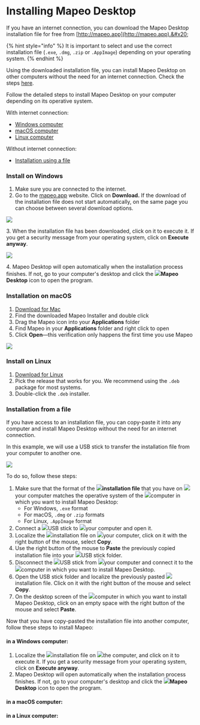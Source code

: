 # Installing Mapeo Desktop

If you have an internet connection, you can download the Mapeo Desktop installation file for free from [http://mapeo.app](http://mapeo.app).&#x20;

{% hint style="info" %}
It is important to select and use the correct installation file (`.exe`, `.dmg`, `.zip` or `.AppImage`) depending on your operating system.
{% endhint %}

Using the downloaded installation file, you can install Mapeo Desktop on other computers without the need for an internet connection. Check the steps [here](installing-mapeo-desktop.md#undefined).

Follow the detailed steps to install Mapeo Desktop on your computer depending on its operative system.

With internet connection:

* [Windows computer](installing-mapeo-desktop.md#installation-steps-for-a-windows-computer)
* [macOS computer](installing-mapeo-desktop.md#installation-steps-for-a-macos-computer)
* [Linux computer](installing-mapeo-desktop.md#install-on-linux)

Without internet connection:

* [Installation using a file](installing-mapeo-desktop.md#undefined)

### Install on Windows&#x20;

1. Make sure you are connected to the internet.
2. Go to the [mapeo.app](https://www.digital-democracy.org/mapeo/) website. Click on **Download.** If the download of the installation file does not start automatically, on the same page you can choose between several download options.

![](https://lh3.googleusercontent.com/E\_z0p4l7yCsYHL4JCBHYKPTwexwyuZmUeCocPedWk4kAiP-fA5dHCBpNmQA6oMBuUd34X3-w8MbF\_Za6rUehwNBb3z-Stkr6FnXExz2YPkSW61MNpeME7Nt6xZdlPA)

3\.  When the installation file has been downloaded, click on it to execute it. If you get a security message from your operating system, click on **Execute anyway**.

![](https://lh3.googleusercontent.com/Tsq5jLMWd1wSHKbDzVT\_WFc-bUSBtbn3gj-6ta8YqJzQzXqoHDQ5Jw6ehXNz\_1ZopSYMZMN0O5ZZ6L4gM5Vuva08ZwHe1mzo0zPZCyK5r10qXb26CtMb1Twbf-l2CA)

4\.  Mapeo Desktop will open automatically when the installation process finishes. If not, go to your computer's desktop and click the ![](<../../.gitbook/assets/Mapeo Desktop>)**Mapeo Desktop** icon to open the program.

### Installation on macOS&#x20;

1. ​[Download for Mac](https://www.digital-democracy.org/mapeo/latest/mac)​
2. Find the downloaded Mapeo Installer and double click
3. Drag the Mapeo icon into your **Applications** folder
4. Find Mapeo in your **Applications** folder and right click to open
5. Click **Open**—this verification only happens the first time you use Mapeo

![](https://gblobscdn.gitbook.com/assets%2F-M-REE35cjP3yjPUt766%2F-M-RIliCEDWBeSE7PC57%2F-M-RJ-kxYLaIQeYd3\_yS%2Finstructions.png?alt=media\&token=61840a96-8787-45c8-a1a1-009f83f82a12)

### Install on Linux&#x20;

1. ​[Download for Linux](https://www.github.com/digidem/mapeo-desktop/releases)​
2. Pick the release that works for you. We recommend using the `.deb` package for most systems.
3. Double-click the `.deb` installer.

### Installation from a file

If you have access to an installation file, you can copy-paste it into any computer and install Mapeo Desktop without the need for an internet connection.&#x20;

In this example, we will use a USB stick to transfer the installation file from your computer to another one.&#x20;

![](<../../.gitbook/assets/image (6).png>)

To do so, follow these steps:

1. Make sure that the format of the ![](<../../.gitbook/assets/file icon>)**installation file** that you have on ![](<../../.gitbook/assets/laptop icon>)your computer matches the operative system of the ![](<../../.gitbook/assets/blue laptop icon>)computer in which you want to install Mapeo Desktop:
   * For Windows, `.exe` format&#x20;
   * For macOS, `.dmg` or `.zip` formats
   * For Linux, `.AppImage` format
2. Connect a ![](broken-reference)USB stick to ![](<../../.gitbook/assets/laptop icon>)your computer and open it.&#x20;
3. Localize the ![](<../../.gitbook/assets/file icon>)installation file on ![](<../../.gitbook/assets/laptop icon>)your computer, click on it with the right button of the mouse, select **Copy**.
4. Use the right button of the mouse to **Paste** the previously copied installation file into your ![](broken-reference)USB stick folder.
5. Disconnect the ![](broken-reference)USB stick from ![](<../../.gitbook/assets/laptop icon>)your computer and connect it to the ![](<../../.gitbook/assets/blue laptop icon>)computer in which you want to install Mapeo Desktop.&#x20;
6. Open the USB stick folder and localize the previously pasted ![](<../../.gitbook/assets/file icon>)installation file. Click on it with the right button of the mouse and select **Copy**.
7. On the desktop screen of the ![](<../../.gitbook/assets/blue laptop icon>)computer in which you want to install Mapeo Desktop, click on an empty space with the right button of the mouse and select **Paste**.

Now that you have copy-pasted the installation file into another computer, follow these steps to install Mapeo:

#### in a Windows computer:

1. Localize the ![](<../../.gitbook/assets/file icon>)installation file on ![](<../../.gitbook/assets/blue laptop icon>)the computer, and click on it to execute it. If you get a security message from your operating system, click on **Execute anyway**.
2. Mapeo Desktop will open automatically when the installation process finishes. If not, go to your computer's desktop and click the ![](<../../.gitbook/assets/Mapeo Desktop>)**Mapeo Desktop** icon to open the program.

#### in a macOS computer:

#### in a Linux computer:
